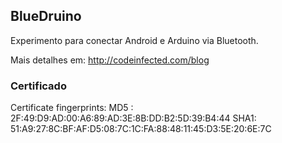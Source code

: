 ## BlueDruino

Experimento para conectar Android e Arduino via Bluetooth.

Mais detalhes em: http://codeinfected.com/blog



### Certificado

Certificate fingerprints:
MD5 : 2F:49:D9:AD:00:A6:89:AD:3E:8B:DD:B2:5D:39:B4:44
SHA1: 51:A9:27:8C:BF:AF:D5:08:7C:1C:FA:88:48:11:45:D3:5E:20:6E:7C
